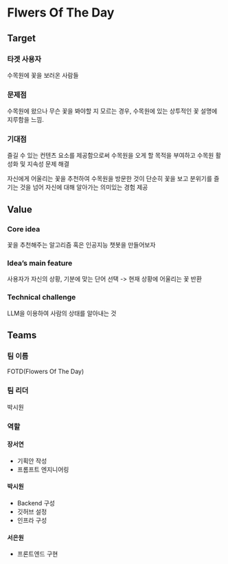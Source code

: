 # Flwers Of The Day

## Target

### 타겟 사용자
수목원에 꽃을 보러온 사람들

### 문제점
수목원에 왔으나 무슨 꽃을 봐야할 지 모르는 경우, 수목원에 있는 상투적인 꽃 설명에 지루함을 느낌.

### 기대점
즐길 수 있는 컨텐츠 요소를 제공함으로써 수목원을 오게 할 목적을 부여하고 수목원 활성화 및 지속성 문제 해결

자신에게 어울리는 꽃을 추천하여 수목원을 방문한 것이 단순히 꽃을 보고 분위기를 즐기는 것을 넘어 자신에 대해 알아가는 의미있는 경험 제공

## Value
### Core idea
꽃을 추천해주는 알고리즘 혹은 인공지능 챗봇을 만들어보자

### Idea’s main feature
사용자가 자신의 상황, 기분에 맞는 단어 선택 -> 현재 상황에 어울리는 꽃 반환

### Technical challenge
LLM을 이용하여 사람의 상태를 알아내는 것

## Teams

### 팀 이름
FOTD(Flowers Of The Day)

### 팀 리더
박시원

### 역할

#### 장서연
- 기획안 작성
- 프롬프트 엔지니어링

#### 박시원
- Backend 구성
- 깃허브 설정
- 인프라 구성

#### 서은원
- 프론트엔드 구현
